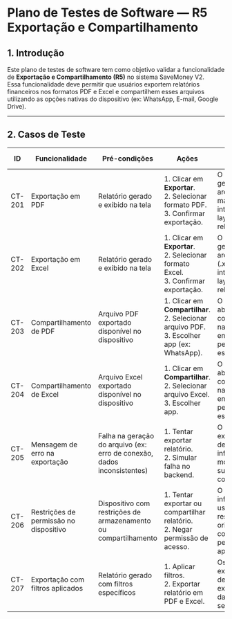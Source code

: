 # Plano de Testes de Software — R5 Exportação e Compartilhamento

## 1. Introdução
Este plano de testes de software tem como objetivo validar a funcionalidade de **Exportação e Compartilhamento (R5)** no sistema SaveMoney V2.  
Essa funcionalidade deve permitir que usuários exportem relatórios financeiros nos formatos PDF e Excel e compartilhem esses arquivos utilizando as opções nativas do dispositivo (ex: WhatsApp, E-mail, Google Drive).

---

## 2. Casos de Teste

| ID     | Funcionalidade                        | Pré-condições                                                                 | Ações                                                                                  | Resultados Esperados                                                                                   |
| ------ | ------------------------------------- | ------------------------------------------------------------------------------ | -------------------------------------------------------------------------------------- | ------------------------------------------------------------------------------------------------------ |
| CT-201 | Exportação em PDF                     | Relatório gerado e exibido na tela                                            | 1. Clicar em **Exportar**.<br>2. Selecionar formato PDF.<br>3. Confirmar exportação.   | O sistema deve gerar e baixar o arquivo PDF, mantendo integridade, layout e dados do relatório.         |
| CT-202 | Exportação em Excel                   | Relatório gerado e exibido na tela                                            | 1. Clicar em **Exportar**.<br>2. Selecionar formato Excel.<br>3. Confirmar exportação. | O sistema deve gerar e baixar o arquivo Excel (.xlsx), mantendo integridade, layout e dados do relatório. |
| CT-203 | Compartilhamento de PDF               | Arquivo PDF exportado disponível no dispositivo                               | 1. Clicar em **Compartilhar**.<br>2. Selecionar arquivo PDF.<br>3. Escolher app (ex: WhatsApp). | O sistema deve abrir o menu de compartilhamento nativo e permitir envio do PDF pelo app escolhido.      |
| CT-204 | Compartilhamento de Excel             | Arquivo Excel exportado disponível no dispositivo                             | 1. Clicar em **Compartilhar**.<br>2. Selecionar arquivo Excel.<br>3. Escolher app.     | O sistema deve abrir o menu de compartilhamento nativo e permitir envio do Excel pelo app escolhido.    |
| CT-205 | Mensagem de erro na exportação        | Falha na geração do arquivo (ex: erro de conexão, dados inconsistentes)        | 1. Tentar exportar relatório.<br>2. Simular falha no backend.                          | O sistema deve exibir mensagem de erro clara, informando o motivo da falha e sugerindo ação corretiva.  |
| CT-206 | Restrições de permissão no dispositivo| Dispositivo com restrições de armazenamento ou compartilhamento                | 1. Tentar exportar ou compartilhar relatório.<br>2. Negar permissão de acesso.         | O sistema deve informar ao usuário sobre a restrição e orientar como conceder permissão, se aplicável.  |
| CT-207 | Exportação com filtros aplicados      | Relatório gerado com filtros específicos                                      | 1. Aplicar filtros.<br>2. Exportar relatório em PDF e Excel.                           | Os arquivos exportados devem refletir exatamente os dados filtrados, sem divergências.                  |
